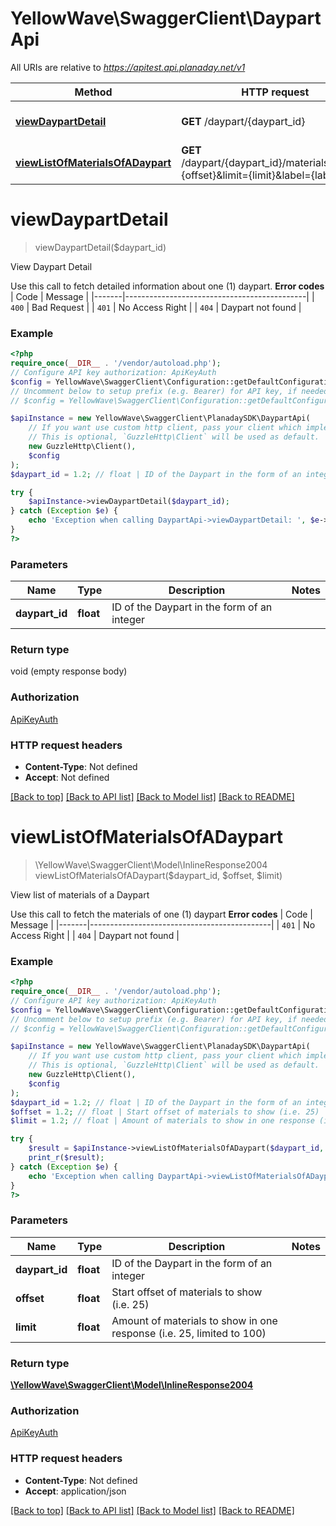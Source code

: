 # YellowWave\SwaggerClient\DaypartApi

All URIs are relative to *https://apitest.api.planaday.net/v1*

Method | HTTP request | Description
------------- | ------------- | -------------
[**viewDaypartDetail**](DaypartApi.md#viewdaypartdetail) | **GET** /daypart/{daypart_id} | View Daypart Detail
[**viewListOfMaterialsOfADaypart**](DaypartApi.md#viewlistofmaterialsofadaypart) | **GET** /daypart/{daypart_id}/materials&amp;offset&#x3D;{offset}&amp;limit&#x3D;{limit}&amp;label&#x3D;{label} | View list of materials of a Daypart

# **viewDaypartDetail**
> viewDaypartDetail($daypart_id)

View Daypart Detail

Use this call to fetch detailed information about one (1) daypart.  **Error codes**  | Code  | Message                                     | |-------|---------------------------------------------| | `400` | Bad Request                                 | | `401` | No Access Right                             | | `404` | Daypart not found                           |

### Example
```php
<?php
require_once(__DIR__ . '/vendor/autoload.php');
// Configure API key authorization: ApiKeyAuth
$config = YellowWave\SwaggerClient\Configuration::getDefaultConfiguration()->setApiKey('X-Api-Key', 'YOUR_API_KEY');
// Uncomment below to setup prefix (e.g. Bearer) for API key, if needed
// $config = YellowWave\SwaggerClient\Configuration::getDefaultConfiguration()->setApiKeyPrefix('X-Api-Key', 'Bearer');

$apiInstance = new YellowWave\SwaggerClient\PlanadaySDK\DaypartApi(
    // If you want use custom http client, pass your client which implements `GuzzleHttp\ClientInterface`.
    // This is optional, `GuzzleHttp\Client` will be used as default.
    new GuzzleHttp\Client(),
    $config
);
$daypart_id = 1.2; // float | ID of the Daypart in the form of an integer

try {
    $apiInstance->viewDaypartDetail($daypart_id);
} catch (Exception $e) {
    echo 'Exception when calling DaypartApi->viewDaypartDetail: ', $e->getMessage(), PHP_EOL;
}
?>
```

### Parameters

Name | Type | Description  | Notes
------------- | ------------- | ------------- | -------------
 **daypart_id** | **float**| ID of the Daypart in the form of an integer |

### Return type

void (empty response body)

### Authorization

[ApiKeyAuth](../../README.md#ApiKeyAuth)

### HTTP request headers

 - **Content-Type**: Not defined
 - **Accept**: Not defined

[[Back to top]](#) [[Back to API list]](../../README.md#documentation-for-api-endpoints) [[Back to Model list]](../../README.md#documentation-for-models) [[Back to README]](../../README.md)

# **viewListOfMaterialsOfADaypart**
> \YellowWave\SwaggerClient\Model\InlineResponse2004 viewListOfMaterialsOfADaypart($daypart_id, $offset, $limit)

View list of materials of a Daypart

Use this call to fetch the materials of one (1) daypart  **Error codes**  | Code  | Message                                     | |-------|---------------------------------------------| | `401` | No Access Right                             | | `404` | Daypart not found                            |

### Example
```php
<?php
require_once(__DIR__ . '/vendor/autoload.php');
// Configure API key authorization: ApiKeyAuth
$config = YellowWave\SwaggerClient\Configuration::getDefaultConfiguration()->setApiKey('X-Api-Key', 'YOUR_API_KEY');
// Uncomment below to setup prefix (e.g. Bearer) for API key, if needed
// $config = YellowWave\SwaggerClient\Configuration::getDefaultConfiguration()->setApiKeyPrefix('X-Api-Key', 'Bearer');

$apiInstance = new YellowWave\SwaggerClient\PlanadaySDK\DaypartApi(
    // If you want use custom http client, pass your client which implements `GuzzleHttp\ClientInterface`.
    // This is optional, `GuzzleHttp\Client` will be used as default.
    new GuzzleHttp\Client(),
    $config
);
$daypart_id = 1.2; // float | ID of the Daypart in the form of an integer
$offset = 1.2; // float | Start offset of materials to show (i.e. 25)
$limit = 1.2; // float | Amount of materials to show in one response (i.e. 25, limited to 100)

try {
    $result = $apiInstance->viewListOfMaterialsOfADaypart($daypart_id, $offset, $limit);
    print_r($result);
} catch (Exception $e) {
    echo 'Exception when calling DaypartApi->viewListOfMaterialsOfADaypart: ', $e->getMessage(), PHP_EOL;
}
?>
```

### Parameters

Name | Type | Description  | Notes
------------- | ------------- | ------------- | -------------
 **daypart_id** | **float**| ID of the Daypart in the form of an integer |
 **offset** | **float**| Start offset of materials to show (i.e. 25) |
 **limit** | **float**| Amount of materials to show in one response (i.e. 25, limited to 100) |

### Return type

[**\YellowWave\SwaggerClient\Model\InlineResponse2004**](../Model/InlineResponse2004.md)

### Authorization

[ApiKeyAuth](../../README.md#ApiKeyAuth)

### HTTP request headers

 - **Content-Type**: Not defined
 - **Accept**: application/json

[[Back to top]](#) [[Back to API list]](../../README.md#documentation-for-api-endpoints) [[Back to Model list]](../../README.md#documentation-for-models) [[Back to README]](../../README.md)

